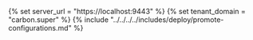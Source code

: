 {% set server_url = "https://localhost:9443" %}
{% set tenant_domain = "carbon.super" %}
{% include "../../../../includes/deploy/promote-configurations.md" %}
